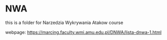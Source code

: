 # NWA
this is a folder for Narzedzia Wykrywania Atakow course


webpage: https://marcing.faculty.wmi.amu.edu.pl/DNWA/lista-dnwa-1.html
